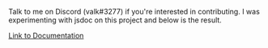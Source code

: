Talk to me on Discord (valk#3277) if you're interested in contributing. I was experimenting with jsdoc on this project and below is the result.

[Link to Documentation](https://valkyrienyanko.github.io/partner-bot/)
